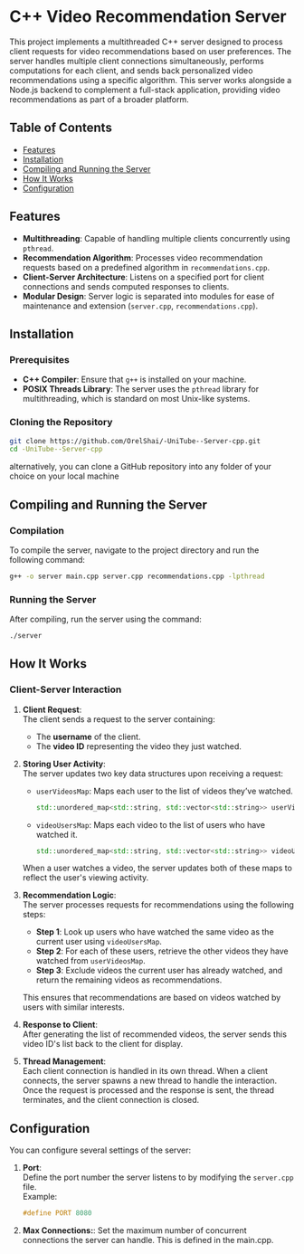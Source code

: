 # C++ Video Recommendation Server

This project implements a multithreaded C++ server designed to process client requests for video recommendations based on user preferences. The server handles multiple client connections simultaneously, performs computations for each client, and sends back personalized video recommendations using a specific algorithm. This server works alongside a Node.js backend to complement a full-stack application, providing video recommendations as part of a broader platform.

## Table of Contents
- [Features](#features)
- [Installation](#installation)
- [Compiling and Running the Server](#compiling-and-running-the-server)
- [How It Works](#how-it-Works)
- [Configuration](#configuration)

## Features
- **Multithreading**: Capable of handling multiple clients concurrently using `pthread`.
- **Recommendation Algorithm**: Processes video recommendation requests based on a predefined algorithm in `recommendations.cpp`.
- **Client-Server Architecture**: Listens on a specified port for client connections and sends computed responses to clients.
- **Modular Design**: Server logic is separated into modules for ease of maintenance and extension (`server.cpp`, `recommendations.cpp`).


## Installation
### Prerequisites
- **C++ Compiler**: Ensure that `g++` is installed on your machine.
- **POSIX Threads Library**: The server uses the `pthread` library for multithreading, which is standard on most Unix-like systems.
  
### Cloning the Repository
```bash
git clone https://github.com/OrelShai/-UniTube--Server-cpp.git
cd -UniTube--Server-cpp
```
alternatively, you can clone a GitHub repository into any folder of your choice on your local machine

## Compiling and Running the Server

### Compilation
To compile the server, navigate to the project directory and run the following command:

```bash
g++ -o server main.cpp server.cpp recommendations.cpp -lpthread
```

### Running the Server
After compiling, run the server using the command:
```bash
./server
```

## How It Works

### Client-Server Interaction

1. **Client Request**:  
   The client sends a request to the server containing:
   - The **username** of the client.
   - The **video ID** representing the video they just watched.

2. **Storing User Activity**:  
   The server updates two key data structures upon receiving a request:
   - `userVideosMap`: Maps each user to the list of videos they’ve watched.
     ```cpp
     std::unordered_map<std::string, std::vector<std::string>> userVideosMap;
     ```
   - `videoUsersMap`: Maps each video to the list of users who have watched it.
     ```cpp
     std::unordered_map<std::string, std::vector<std::string>> videoUsersMap;
     ```

   When a user watches a video, the server updates both of these maps to reflect the user's viewing activity.

3. **Recommendation Logic**:  
   The server processes requests for recommendations using the following steps:
   - **Step 1**: Look up users who have watched the same video as the current user using `videoUsersMap`.
   - **Step 2**: For each of these users, retrieve the other videos they have watched from `userVideosMap`.
   - **Step 3**: Exclude videos the current user has already watched, and return the remaining videos as recommendations.

   This ensures that recommendations are based on videos watched by users with similar interests.

4. **Response to Client**:  
   After generating the list of recommended videos, the server sends this video ID's list back to the client for display.

5. **Thread Management**:  
   Each client connection is handled in its own thread. When a client connects, the server spawns a new thread to handle the interaction. Once the request is processed and the response is sent, the thread terminates, and the client connection is closed.

## Configuration

You can configure several settings of the server:

1. **Port**:  
   Define the port number the server listens to by modifying the `server.cpp` file.  
   Example:  
   ```cpp
   #define PORT 8080
   ```

2. **Max Connections:**:
Set the maximum number of concurrent connections the server can handle. This is defined in the main.cpp.

